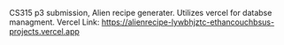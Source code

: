 CS315 p3 submission, Alien recipe generater. Utilizes vercel for databse managment.
Vercel Link: https://alienrecipe-lywbhjztc-ethancouchbsus-projects.vercel.app

